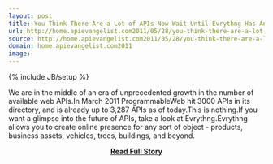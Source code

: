 ```yaml
---
layout: post
title: You Think There Are a Lot of APIs Now Wait Until Evrythng Has An API
url: http://home.apievangelist.com2011/05/28/you-think-there-are-a-lot-of-apis-now-wait-until-evrythng-has-an-api/
source: http://home.apievangelist.com2011/05/28/you-think-there-are-a-lot-of-apis-now-wait-until-evrythng-has-an-api/
domain: home.apievangelist.com2011
image: 
---
```

{% include JB/setup %}<p>We are in the middle of an era of unprecedented growth in the number of available web APIs.In March 2011 ProgrammableWeb hit 3000 APIs in its directory, and is already up to 3,287 APIs as of today.This is nothing.If you want a glimpse into the future of APIs, take a look at Evrythng.Evrythng allows you to create online presence for any sort of object - products, business assets, vehicles, trees, buildings, and beyond.</p>
<center><p><a href="http://home.apievangelist.com2011/05/28/you-think-there-are-a-lot-of-apis-now-wait-until-evrythng-has-an-api/" style='padding:25px; font-sze:18px; font-weight: bold;'>Read Full Story</a></p></center>
